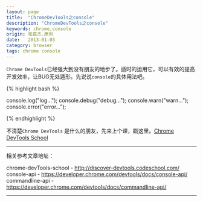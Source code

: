 ```yaml
---
layout: page
title:  "ChromeDevTools之console"
description: "ChromeDevTools之console"
keywords: chrome,console
origin: 张嘉杰.原创
date:   2013-01-03
category: browser
tags: chrome console
---
```

`Chrome DevTools`已经强大到没有朋友的地步了。适时的运用它，可以有效的提高开发效率，让BUG无处遁形。先说说`console`的具体用法吧。
<!--more-->



{% highlight bash %}

console.log("log...");
console.debug("debug...");
console.warn("warn...");
console.error("error...");

{% endhighlight %}

不清楚`Chrome DevTools` 是什么的朋友，先来上个课，戳这里。[Chrome DevTools School]

-----------------------

相关参考文章地址：

chrome-devTools-school - <http://discover-devtools.codeschool.com/>
console-api - <https://developer.chrome.com/devtools/docs/console-api/>  
commandline-api - <https://developer.chrome.com/devtools/docs/commandline-api/>  

-----------------------

[Chrome DevTools School]: http://discover-devtools.codeschool.com/
